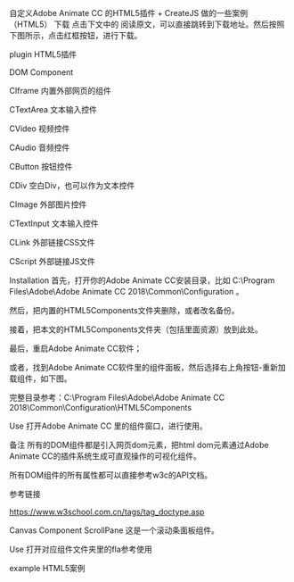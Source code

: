 自定义Adobe Animate CC 的HTML5插件 + CreateJS 做的一些案例（HTML5）
下载
点击下文中的 阅读原文，可以直接跳转到下载地址。然后按照下图所示，点击红框按钮，进行下载。


plugin
HTML5插件

DOM Component

CIframe        内置外部网页的组件

CTextArea    文本输入控件

CVideo         视频控件

CAudio         音频控件

CButton        按钮控件

CDiv              空白Div，也可以作为文本控件

CImage         外部图片控件    

CTextInput    文本输入控件

CLink             外部链接CSS文件

CScript          外部链接JS文件

Installation
首先，打开你的Adobe Animate CC安装目录，比如 C:\Program Files\Adobe\Adobe Animate CC 2018\Common\Configuration 。

然后，把内置的HTML5Components文件夹删除，或者改名备份。

接着，把本文的HTML5Components文件夹（包括里面资源）放到此处。

最后，重启Adobe Animate CC软件；

或者，找到Adobe Animate CC软件里的组件面板，然后选择右上角按钮-重新加载组件，如下图。





完整目录参考：C:\Program Files\Adobe\Adobe Animate CC 2018\Common\Configuration\HTML5Components

Use
打开Adobe Animate CC 里的组件窗口，进行使用。

备注
所有的DOM组件都是引入网页dom元素，把html dom元素通过Adobe Animate CC的插件系统生成可直观操作的可视化组件。

所有DOM组件的所有属性都可以直接参考w3c的API文档。

参考链接

 https://www.w3school.com.cn/tags/tag_doctype.asp

Canvas Component 
ScrollPane    这是一个滚动条面板组件。

Use
打开对应组件文件夹里的fla参考使用

example
HTML5案例
